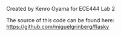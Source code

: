 Created by Kenro Oyama for ECE444 Lab 2

The source of this code can be found here: https://github.com/miguelgrinberg/flasky
